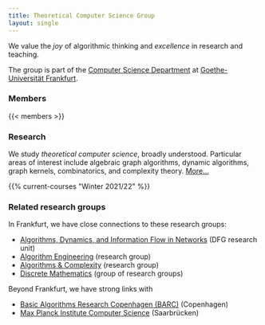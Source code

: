 ```yaml
---
title: Theoretical Computer Science Group
layout: single
---
```


We value the *joy* of algorithmic thinking and *excellence* in research and teaching.

The group is part of the [Computer Science Department](https://www.goethe-university-frankfurt.de/106076806/) at [Goethe-Universität Frankfurt](https://www.uni-frankfurt.de).

<!-- 
For the *joy* of algorithmic thinking and the *beauty* of computational complexity.
We value _excellence_ in research and teaching. -->
<!-- This group studies the theoretical foundations of computer science. -->
<!-- and _transparency_ of processes. -->

### Members

{{< members >}}

### Research

We study _theoretical computer science_, broadly understood. Particular areas of interest include algebraic graph algorithms, dynamic algorithms, graph kernels, combinatorics, and complexity theory. [More...](/research/)

{{% current-courses "Winter 2021/22" %}}

### Related research groups

In Frankfurt, we have close connections to these research groups:

- [Algorithms, Dynamics, and Information Flow in Networks](https://adyn.cs.uni-frankfurt.de/) (DFG research unit)
- [Algorithm Engineering](https://ae.cs.uni-frankfurt.de/) (research group)
- [Algorithms & Complexity](https://algo.cs.uni-frankfurt.de/) (research group)
- [Discrete Mathematics](https://www.uni-frankfurt.de/46104797/Diskrete_Mathematik) (group of research groups)

Beyond Frankfurt, we have strong links with

- [Basic Algorithms Research Copenhagen (BARC)](https://barc.ku.dk/) (Copenhagen)
- [Max Planck Institute Computer Science](https://www.mpi-inf.mpg.de/departments/algorithms-complexity) (Saarbrücken)
